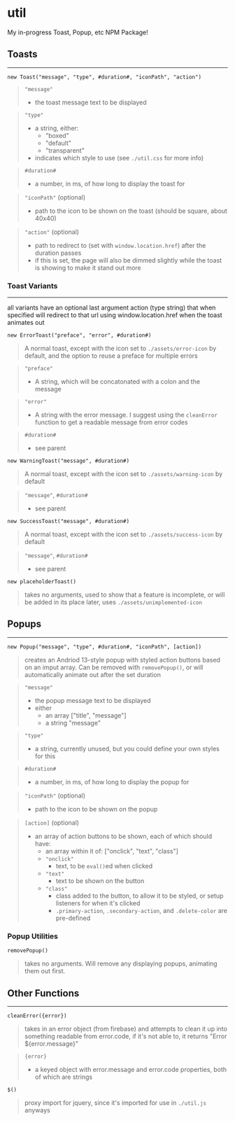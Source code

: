 # util

My in-progress Toast, Popup, etc NPM Package!

## Toasts

---

`new Toast("message", "type", #duration#, "iconPath", "action")`

> `"message"`
>
> - the toast message text to be displayed

> `"type"`
>
> - a string, either:
>   - "boxed"
>   - "default"
>   - "transparent"
> - indicates which style to use (see `./util.css` for more info)

> `#duration#`
>
> - a number, in ms, of how long to display the toast for

> `"iconPath"` (optional)
>
> - path to the icon to be shown on the toast (should be square, about 40x40)

> `"action"` (optional)
>
> - path to redirect to (set with `window.location.href`) after the duration passes
> - if this is set, the page will also be dimmed slightly while the toast is showing to make it stand out more

### Toast Variants

---

all variants have an optional last argument action (type string) that when specified will redirect to that url using window.location.href when the toast animates out

`new ErrorToast("preface", "error", #duration#)`

> A normal toast, except with the icon set to `./assets/error-icon` by default, and the option to reuse a preface for multiple errors

> `"preface"`
>
> - A string, which will be concatonated with a colon and the message

> `"error"`
>
> - A string with the error message. I suggest using the `cleanError` function to get a readable message from error codes

> `#duration#`
>
> - see parent

`new WarningToast("message", #duration#)`

> A normal toast, except with the icon set to `./assets/warning-icon` by default

> `"message"`, `#duration#`
>
> - see parent

`new SuccessToast("message", #duration#)`

> A normal toast, except with the icon set to `./assets/success-icon` by default

> `"message"`, `#duration#`
>
> - see parent

`new placeholderToast()`

> takes no arguments, used to show that a feature is incomplete, or will be added in its place later, uses `./assets/unimplemented-icon`

## Popups

---

`new Popup("message", "type", #duration#, "iconPath", [action])`

> creates an Andriod 13-style popup with styled action buttons based on an imput array. Can be removed with `removePopup()`, or will automatically animate out after the set duration

> `"message"`
>
> - the popup message text to be displayed
> - either
>   - an array ["title", "message"]
>   - a string "message"

> `"type"`
>
> - a string, currently unused, but you could define your own styles for this

> `#duration#`
>
> - a number, in ms, of how long to display the popup for

> `"iconPath"` (optional)
>
> - path to the icon to be shown on the popup

> `[action]` (optional)
>
> - an array of action buttons to be shown, each of which should have:
>   - an array within it of: ["onclick", "text", "class"]
>   - `"onclick"`
>     - text, to be `eval()`ed when clicked
>   - `"text"`
>     - text to be shown on the button
>   - `"class"`
>     - class added to the button, to allow it to be styled, or setup listeners for when it's clicked
>     - `.primary-action`, `.secondary-action`, and `.delete-color` are pre-defined

### Popup Utilities

`removePopup()`

> takes no arguments. Will remove any displaying popups, animating them out first.

## Other Functions

---

`cleanError({error})`

> takes in an error object (from firebase) and attempts to clean it up into something readable from error.code, if it's not able to, it returns "Error ${error.message}"

> `{error}`
>
> - a keyed object with error.message and error.code properties, both of which are strings

`$()`

> proxy import for jquery, since it's imported for use in `./util.js` anyways
